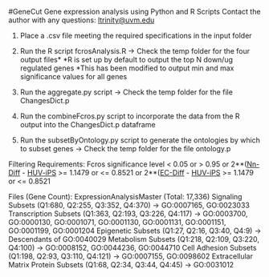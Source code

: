 #GeneCut
Gene expression analysis using Python and R Scripts
Contact the author with any questions: ltrinity@uvm.edu

1. Place a .csv file meeting the required specifications in the input folder

2. Run the R script fcrosAnalysis.R -> Check the temp folder for the four output files*
*R is set up by default to output the top N down/ug regulated genes
*This has been modified to output min and max significance values for all genes

3. Run the aggregate.py script -> Check the temp folder for the file ChangesDict.p

4. Run the combineFcros.py script to incorporate the data from the R output into the ChangesDict.p dataframe


5. Run the subsetByOntology.py script to generate the ontologies by which to subset genes
-> Check the temp folder for the file ontology.p

Filtering Requirements:
Fcros significance level < 0.05 or > 0.95 or
2**([Nn-Diff](normalized) - [HUV-iPS](normalized) >= 1.1479 or <= 0.8521 or
2**([EC-Diff](normalized) - [HUV-iPS](normalized) >= 1.1479 or <= 0.8521

Files (Gene Count):
ExpressionAnalysisMaster (Total: 17,336)
Signaling Subsets (Q1:680, Q2:255, Q3:352, Q4:370) -> GO:0007165, GO:0023033 
Transcription Subsets (Q1:363, Q2:193, Q3:226, Q4:117) -> GO:0003700, GO:0000130, GO:0001071, GO:0001130, GO:0001131, GO:0001151, GO:0001199, GO:0001204 
Epigenetic Subsets (Q1:27, Q2:16, Q3:40, Q4:9) ->  Descendants of GO:0040029
Metabolism Subsets (Q1:218, Q2:109, Q3:220, Q4:100) -> GO:0008152, GO:0044236, GO:0044710 
Cell Adhesion Subsets (Q1:198, Q2:93, Q3:110, Q4:121) -> GO:0007155, GO:0098602 
Extracellular Matrix Protein Subsets (Q1:68, Q2:34, Q3:44, Q4:45) -> GO:0031012

